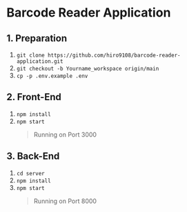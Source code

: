 # Barcode Reader Application

## 1. Preparation

1. `git clone https://github.com/hiro9108/barcode-reader-application.git`
1. `git checkout -b Yourname_workspace origin/main`
1. `cp -p .env.example .env`

## 2. Front-End

1. `npm install`
1. `npm start`
   > Running on Port 3000

## 3. Back-End

1. `cd server`
1. `npm install`
1. `npm start`
   > Running on Port 8000
